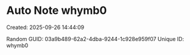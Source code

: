 ﻿# Auto Note whymb0
Created: 2025-09-26 14:44:09

Random GUID: 03a9b489-62a2-4dba-9244-1c928e959f07
Unique ID: whymb0
